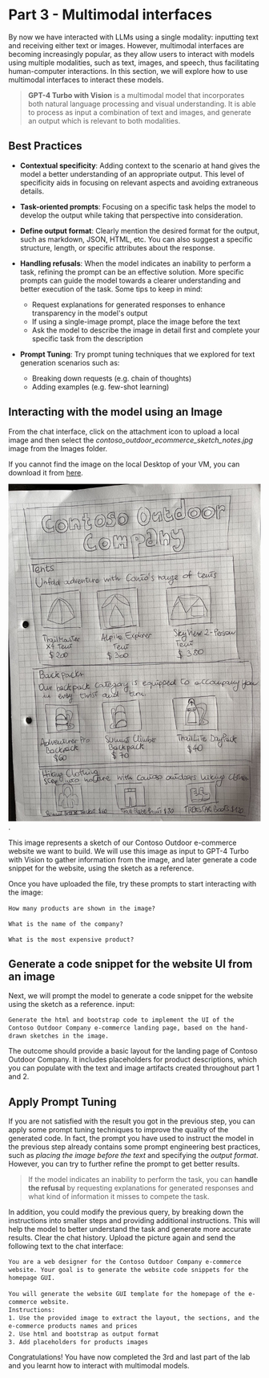 # Part 3 - Multimodal interfaces

By now we have interacted with LLMs using a single modality: inputting text and receiving either text or images. However, multimodal interfaces are becoming increasingly popular, as they allow users to interact with models using multiple modalities, such as text, images, and speech, thus facilitating human-computer interactions. In this section, we will explore how to use multimodal interfaces to interact these models.


> **GPT-4 Turbo with Vision** is a multimodal model that incorporates both natural language processing and visual understanding. It is able to process as input a combination of text and images, and generate an output which is relevant to both modalities.

## Best Practices

- **Contextual specificity**: Adding context to the scenario at hand gives the model a better understanding of an appropriate output. This level of specificity aids in focusing on relevant aspects and avoiding extraneous details.​

- **Task-oriented prompts**: Focusing on a specific task helps the model to develop the output while taking that perspective into consideration.​

- **Define output format**: Clearly mention the desired format for the output, such as markdown, JSON, HTML, etc. You can also suggest a specific structure, length, or specific attributes about the response.​

- **Handling refusals**: When the model indicates an inability to perform a task, refining the prompt can be an effective solution. More specific prompts can guide the model towards a clearer understanding and better execution of the task. Some tips to keep in mind:​
    - Request explanations for generated responses to enhance transparency in the model's output​
    - If using a single-image prompt, place the image before the text​
    - Ask the model to describe the image in detail first and complete your specific task from the description​

- **Prompt Tuning**: Try prompt tuning techniques that we explored for text generation scenarios such as:​
    - Breaking down requests (e.g. chain of thoughts)​
    - Adding examples (e.g. few-shot learning)​

## Interacting with the model using an Image

From the chat interface, click on the attachment icon to upload a local image and then select the *contoso_outdoor_ecommerce_sketch_notes.jpg* image from the Images folder.

If you cannot find the image on the local Desktop of your VM, you can download it from [here](./Images/contoso_outdoor_ecommerce_sketch_notes.jpg).

![Contoso Ecommerce Website UI](./Images/contoso_outdoor_ecommerce_sketch_notes.jpg).

This image represents a sketch of our Contoso Outdoor e-commerce website we want to build. We will use this image as input to GPT-4 Turbo with Vision to gather information from the image, and later generate a code snippet for the website, using the sketch as a reference.

Once you have uploaded the file, try these prompts to start interacting with the image:

```How many products are shown in the image?```

```What is the name of the company?```

```What is the most expensive product?```

## Generate a code snippet for the website UI from an image

Next, we will prompt the model to generate a code snippet for the website using the sketch as a reference.
input:

```
Generate the html and bootstrap code to implement the UI of the Contoso Outdoor Company e-commerce landing page, based on the hand-drawn sketches in the image.
```

The outcome should provide a basic layout for the landing page of Contoso Outdoor Company. It includes placeholders for product descriptions, which you can populate with the text and image artifacts created throughout part 1 and 2.


## Apply Prompt Tuning

If you are not satisfied with the result you got in the previous step, you can apply some prompt tuning techniques to improve the quality of the generated code. In fact, the prompt you have used to instruct the model in the previous step already contains some prompt engineering best practices, such as *placing the image before the text* and specifying the *output format*. However, you can try to further refine the prompt to get better results.

> If the model indicates an inability to perform the task, you can **handle the refusal** by requesting explanations for generated responses and what kind of information it misses to compete the task.

In addition, you could modify the previous query, by breaking down the instructions into smaller steps and providing additional instructions. This will help the model to better understand the task and generate more accurate results. Clear the chat history. Upload the picture again and send the following text to the chat interface:
```
You are a web designer for the Contoso Outdoor Company e-commerce website. Your goal is to generate the website code snippets for the homepage GUI.

You will generate the website GUI template for the homepage of the e-commerce website.
Instructions:
1. Use the provided image to extract the layout, the sections, and the e-commerce products names and prices
2. Use html and bootstrap as output format
3. Add placeholders for products images
```

Congratulations! You have now completed the 3rd and last part of the lab and you learnt how to interact with multimodal models.
